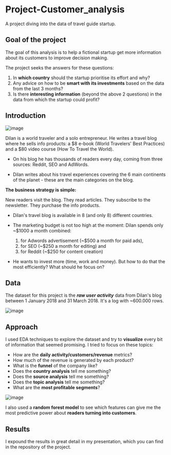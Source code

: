# Project-Customer_analysis
A project diving into the data of travel guide startup.

## Goal of the project
The goal of this analysis is to help a fictional startup get more information about its customers to improve decision making.

The project seeks the answers for these questions:
1. In **which country** should the startup prioritise its effort and why?
2. Any advice on how to be **smart with its investments** based on the data from the last 3 months?
3. Is there **interesting information** (beyond the above 2 questions) in the data from which the startup could profit?

## Introduction
![image](https://user-images.githubusercontent.com/89580600/130977361-febad1fc-2c89-4b20-8e63-77c7b0e05057.png)

Dilan is a world traveler and a solo entrepreneur. He writes a travel blog where he sells info products: a $8 e-book (World Travelers' Best Practices) and a $80 video course (How To Travel the World).

- On his blog he has thousands of readers every day, coming from three sources: Reddit, SEO and AdWords.

- Dilan writes about his travel experiences covering the 6 main continents of the planet - these are the main categories on the blog.

**The business strategy is simple:**

New readers visit the blog.
They read articles.
They subscribe to the newsletter.
They purchase the info products.

- Dilan's travel blog is available in 8 (and only 8) different countries.

- The marketing budget is not too high at the moment: Dilan spends only ~$1000 a month combined:

  1. for Adwords advertisement (~$500 a month for paid ads),
  2. for SEO (~$250 a month for editing) and
  3. for Reddit (~$250 for content creation)
 
- He wants to invest more (time, work and money). But how to do that the most efficiently? What should he focus on?
## Data

The dataset for this project is the ***raw user activity*** data from Dilan's blog between 1 January 2018 and 31 March 2018. It's a log with ~600.000 rows.

![image](https://user-images.githubusercontent.com/89580600/130978648-5c2f3d59-41fe-4d7d-bcf0-4d5671cf5d2a.png)

## Approach

I used EDA techniques to explore the dataset and try to **visualize** every bit of information that seemed promising.
I tried to focus on these topics:
- How are the **daily activity/customers/revenue** metrics?
- How much of the revenue is generated by each product?
- What is the **funnel** of the company like?
- Does the **country analysis** tell me something?
- Does the **source analysis** tell me something?
- Does the **topic analysis** tell me something?
- What are the **most profitable segments**?

![image](https://user-images.githubusercontent.com/89580600/130980286-70326c7f-9e62-4e0b-b78d-7928976ee037.png)

I also used a **random forest model** to see which features can give me the most predictive power about **readers turning into customers**.

## Results

I expound the results in great detail in my presentation, which you can find in the repository of the project.

